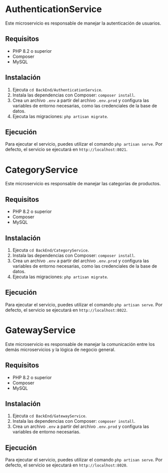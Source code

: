 # AuthenticationService

Este microservicio es responsable de manejar la autenticación de usuarios.

## Requisitos

- PHP 8.2 o superior
- Composer
- MySQL

## Instalación

1. Ejecuta `cd BackEnd/AuthenticationService`.
2. Instala las dependencias con Composer: `composer install`.
3. Crea un archivo `.env` a partir del archivo `.env.prod` y configura las variables de entorno necesarias, como las credenciales de la base de datos.
4. Ejecuta las migraciones: `php artisan migrate`.

## Ejecución

Para ejecutar el servicio, puedes utilizar el comando `php artisan serve`. Por defecto, el servicio se ejecutará en `http://localhost:8021`.

# CategoryService

Este microservicio es responsable de manejar las categorías de productos.

## Requisitos

- PHP 8.2 o superior
- Composer
- MySQL

## Instalación

1. Ejecuta `cd BackEnd/CategoryService`.
2. Instala las dependencias con Composer: `composer install`.
3. Crea un archivo `.env` a partir del archivo `.env.prod` y configura las variables de entorno necesarias, como las credenciales de la base de datos.
4. Ejecuta las migraciones: `php artisan migrate`.

## Ejecución

Para ejecutar el servicio, puedes utilizar el comando `php artisan serve`. Por defecto, el servicio se ejecutará en `http://localhost:8022`.

# GatewayService

Este microservicio es responsable de manejar la comunicación entre los demás microservicios y la lógica de negocio general.

## Requisitos

- PHP 8.2 o superior
- Composer
- MySQL

## Instalación

1. Ejecuta `cd BackEnd/GatewayService`.
2. Instala las dependencias con Composer: `composer install`.
3. Crea un archivo `.env` a partir del archivo `.env.prod` y configura las variables de entorno necesarias.

## Ejecución

Para ejecutar el servicio, puedes utilizar el comando `php artisan serve`. Por defecto, el servicio se ejecutará en `http://localhost:8020`.
